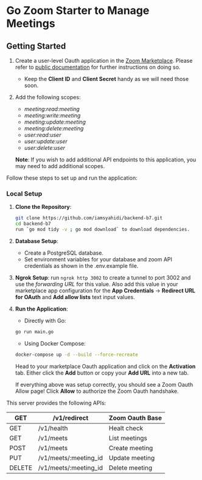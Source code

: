 # Go Zoom Starter to Manage Meetings

## Getting Started

1. Create a user-level Oauth application in the [Zoom Marketplace](https://marketplace.zoom.us/). Please refer to [public documentation](https://developers.zoom.us/docs/integrations/create/) for further instructions on doing so.
    * Keep the **Client ID** and **Client Secret** handy as we will need those soon.
2. Add the following scopes:
    * _meeting:read:meeting_
    * _meeting:write:meeting_
    * _meeting:update:meeting_
    * _meeting:delete:meeting_
    * _user:read:user_
    * _user:update:user_
    * _user:delete:user_

    **Note**: If you wish to add additional API endpoints to this application, you may need to add additional scopes.

Follow these steps to set up and run the application:

### Local Setup

1. **Clone the Repository**:
   ```bash
   git clone https://github.com/iamsyahidi/backend-b7.git
   cd backend-b7
   run `go mod tidy -v ; go mod download` to download dependencies.
   ```
2. **Database Setup**:
   - Create a PostgreSQL database.
   - Set environment variables for your database and zoom API credentials as shown in the .env.example file.
3. **Ngrok Setup**:
    run `ngrok http 3002` to create a tunnel to port 3002 and use the _forwarding URL_ for this value. Also add this value in your marketplace app configuration for the **App Credentials** -> **Redirect URL for OAuth** and **Add allow lists** text input values.
4. **Run the Application**:
   - Directly with Go:
   ```bash
   go run main.go
   ```
   - Using Docker Compose:
   ```bash
   docker-compose up -d --build --force-recreate
   ```

   Head to your marketplace Oauth application and click on the **Activation** tab. Either click the **Add** button or copy your **Add URL** into a new tab.

   If everything above was setup correctly, you should see a Zoom Oauth Allow page! Click **Allow** to authorize the Zoom Oauth handshake. 



This server provides the following APIs:

| GET       | /v1/redirect             | Zoom Oauth Base                                      |
|-----------|--------------------------|------------------------------------------------------|
| GET       | /v1/health               | Healt check                                          |
| GET       | /v1/meets                | List meetings                                        |
| POST      | /v1/meets                | Create meeting                                       |
| PUT       | /v1/meets/:meeting_id    | Update meeting                                       |
| DELETE    | /v1/meets/:meeting_id    | Delete meeting                                       |

